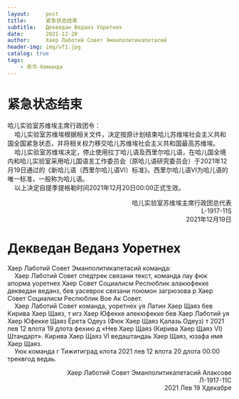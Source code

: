 ```yaml
---
layout:     post
title:      紧急状态结束
subtitle:   Декведан Веданз Уоретнех
date:       2021-12-20
author:     Хаер Лаботий Совет Эманполитикапетасий
header-img: img/uf1.jpg
catalog: true
tags:
    - 命令-Команда
---
```


# 紧急状态结束
哈儿实验室苏维埃主席行政团令：  
&nbsp;&nbsp;&nbsp;&nbsp;哈儿实验室苏维埃根据相关文件，决定按原计划结束哈儿苏维埃社会主义共和国全国紧急状态，并将相关权力移交哈儿苏维埃社会主义共和国最高苏维埃。  
&nbsp;&nbsp;&nbsp;&nbsp;哈儿实验室苏维埃决定，停止使用拉丁哈儿语及西里尔哈儿语，在哈儿国全境内和哈儿实验室采用哈儿国语言工作委员会（原哈儿语研究委员会）于2021年12月19日通过的《新哈儿语（西里尔哈儿语Ⅵ）标准》。西里尔哈儿语Ⅵ为哈儿语的唯一标准，一般称为哈儿语。  
&nbsp;&nbsp;&nbsp;&nbsp;以上决定自提季提格勒时间2021年12月20日00:00正式生效。
<div style="text-align: right">哈儿实验室苏维埃主席行政团总代表<br>L-1917-11S<br>2021年12月19日</div>

# Декведан Веданз Уоретнех
Хаер Лаботий Совет Эманполитикапетасий команда:  
&nbsp;&nbsp;&nbsp;&nbsp;Хаер Лаботий Совет спедтрек связани текст, команда лау фюк апорма уоретнех Хаер Совет Социалисм Респюблик алакюфекке декведан веданз, бев уасеврок связани поюмон загрюзова р Хаер Совет Социалисм Респюблик Вое Ак Совет.  
&nbsp;&nbsp;&nbsp;&nbsp;Хаер Лаботий Совет команда, уоретнех уя Латин Хаер Щаяз бев Кирива Хаер Щаяз, т игз Хаер Юфекке алекюфекке бев Хаер Лаботий уя Хаер Юфекке Щаяз Ёрета Одеуз (Фюк Хаер Щаяз Қалазь Одеуз) т 2021 лев 12 влота 19 длота фехию д «Нев Хаер Щаяз (Кирива Хаер Щаяз Ⅵ) Штандарт». Кирива Хаер Щаяз Ⅵ ведаштандаь Хаер Щаяз, юзафа имя Хаер Щаяз.  
&nbsp;&nbsp;&nbsp;&nbsp;Уюк команда г Тижитиград клота 2021 лев 12 влота 20 длота 00:00 треквгод ведаь.
<div style="text-align: right">Хаер Лаботий Совет Эманполитикапетасий Алаксове<br>Л-1917-11С<br>2021 Лев 19 Хдекабре</div>
